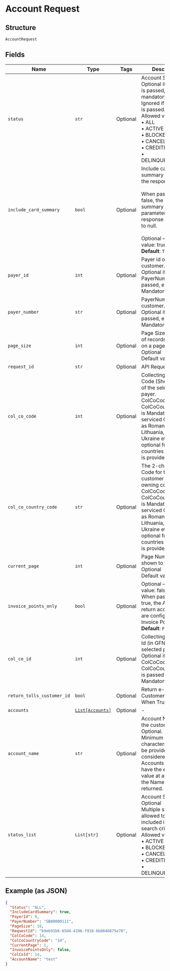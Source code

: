
# Account Request

## Structure

`AccountRequest`

## Fields

| Name | Type | Tags | Description |
|  --- | --- | --- | --- |
| `status` | `str` | Optional | Account Status.<br>Optional if StatusList is passed, else mandatory.<br>Ignored if StatusList is passed.<br>Allowed values:<br>•	ALL<br>•	ACTIVE<br>•	BLOCKED<br>•	CANCELLED<br>•	CREDITLOCK<br>•	DELINQUENCYLOCK |
| `include_card_summary` | `bool` | Optional | Include card summary details in the response.<br><br>When passed as false, the card summary related parameters on response will be set to null.<br><br>Optional – default value: true.<br>**Default**: `True` |
| `payer_id` | `int` | Optional | Payer id of the customer.<br>Optional if PayerNumber is passed, else Mandatory. |
| `payer_number` | `str` | Optional | PayerNumber of the customer.<br>Optional if PayerId is passed, else Mandatory. |
| `page_size` | `int` | Optional | Page Size – Number of records to show on a page.<br>Optional<br>Default value 50 |
| `request_id` | `str` | Optional | API Request Id |
| `col_co_code` | `int` | Optional | Collecting Company Code (Shell Code) of the selected payer.<br>ColCoCode or ColCoCountryCode  is Mandatory for serviced OUs such as Romania, Latvia, Lithuania, Estonia, Ukraine etc. It is optional for other countries if ColCoID is provided. |
| `col_co_country_code` | `str` | Optional | The 2-character ISO Code for the customer and card owning country.<br>ColCoCode or ColCoCountryCode  is Mandatory for serviced OUs such as Romania, Latvia, Lithuania, Estonia, Ukraine etc. It is optional for other countries if ColCoID is provided. |
| `current_page` | `int` | Optional | Page Number (as shown to the users)<br>Optional<br>Default value 1 |
| `invoice_points_only` | `bool` | Optional | Optional – default value: false.<br>When passed as true, the API will return accounts that are configured as Invoice Point only.<br>**Default**: `False` |
| `col_co_id` | `int` | Optional | Collecting Company Id (in GFN) of the selected payer.<br>Optional if ColCoCode or ColCoCountryCode  is passed else Mandatory. |
| `return_tolls_customer_id` | `bool` | Optional | Return e-Toll Customer details When True. |
| `accounts` | [`List[Accounts]`](../../doc/models/accounts.md) | Optional | - |
| `account_name` | `str` | Optional | Account Name of the customer.<br>Optional.<br>Minimum of 4 characters should be provided else not considered.<br>Accounts those have the entered value at any part of the Name will be returned. |
| `status_list` | `List[str]` | Optional | Account Statuses.<br>Optional<br>Multiple statuses are allowed to be included in the search criteria.<br>Allowed values:<br>•	ACTIVE<br>•	BLOCKED<br>•	CANCELLED<br>•	CREDITLOCK<br>•	DELINQUENCYLOCK |

## Example (as JSON)

```json
{
  "Status": "ALL",
  "IncludeCardSummary": true,
  "PayerId": 9,
  "PayerNumber": "GB00000111",
  "PageSize": 10,
  "RequestId": "b9eb91b6-65d4-4196-f910-6b0846875e70",
  "ColCoCode": 14,
  "ColCoCountryCode": "14",
  "CurrentPage": 1,
  "InvoicePointsOnly": false,
  "ColCoId": 14,
  "AccountName": "test"
}
```

